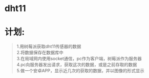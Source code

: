 # dht11
计划:
===
>1.用树莓派获取dht11传感器的数据  
 2.将数据保存在数据库中  
 3.在局域网内使用socket通信，pc作为客户端，树莓派作为服务器  
 4.pc向服务器发出请求，获取这次的数据，或是之前存取的数据  
 5.做一个安卓APP，显示近几次的获取的数据，并以图像的形式显示